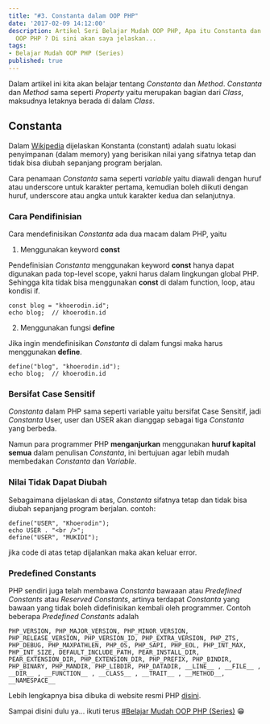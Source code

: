 ```yaml
---
title: "#3. Constanta dalam OOP PHP"
date: '2017-02-09 14:12:00'
description: Artikel Seri Belajar Mudah OOP PHP, Apa itu Constanta dan Method dalam
  OOP PHP ? Di sini akan saya jelaskan...
tags:
- Belajar Mudah OOP PHP (Series)
published: true
---
```


Dalam artikel ini kita akan belajar tentang *Constanta* dan *Method*. *Constanta* dan *Method* sama seperti *Property* yaitu merupakan bagian dari *Class*, maksudnya letaknya berada di dalam *Class*.

## Constanta
Dalam <a href="https://en.wikipedia.org/wiki/Constant_(computer_programming)" target="_blank">Wikipedia</a> dijelaskan Konstanta (constant) adalah suatu lokasi penyimpanan (dalam memory) yang berisikan nilai yang sifatnya tetap dan tidak bisa diubah sepanjang program berjalan. 

Cara penamaan *Constanta* sama seperti *variable* yaitu diawali dengan huruf atau underscore untuk karakter pertama, kemudian boleh diikuti dengan huruf, underscore atau angka untuk karakter kedua dan selanjutnya.

### Cara Pendifinisian
Cara mendefinisikan *Constanta* ada dua macam dalam PHP, yaitu

1. Menggunakan keyword **const**

Pendefinisian *Constanta* menggunakan keyword **const** hanya dapat digunakan pada top-level scope, yakni harus dalam lingkungan global PHP. Sehingga kita tidak bisa menggunakan **const** di dalam function, loop, atau kondisi if.

```
const blog = "khoerodin.id";
echo blog;  // khoerodin.id
```

2. Menggunakan fungsi **define**

Jika ingin mendefinisikan *Constanta* di dalam fungsi maka harus menggunakan **define**.

```
define("blog", "khoerodin.id");
echo blog;  // khoerodin.id
```

### Bersifat Case Sensitif
*Constanta* dalam PHP sama seperti variable yaitu bersifat Case Sensitif, jadi *Constanta* User, user dan USER akan dianggap sebagai tiga *Constanta* yang berbeda.

Namun para programmer PHP **menganjurkan** menggunakan **huruf kapital semua** dalam penulisan *Constanta*, ini bertujuan agar lebih mudah membedakan *Constanta* dan *Variable*.

### Nilai Tidak Dapat Diubah

Sebagaimana dijelaskan di atas, *Constanta* sifatnya tetap dan tidak bisa diubah sepanjang program berjalan. contoh:

```
define("USER", "Khoerodin");
echo USER . "<br />"; 
define("USER", "MUKIDI");
```

jika code di atas tetap dijalankan maka akan keluar error.

### Predefined Constants
PHP sendiri juga telah membawa *Constanta* bawaaan atau *Predefined Constants* atau *Reserved Constants*, artinya terdapat *Constanta* yang bawaan yang tidak boleh didefinisikan kembali oleh programmer. Contoh beberapa *Predefined Constants* adalah 

```
PHP_VERSION, PHP_MAJOR_VERSION, PHP_MINOR_VERSION, PHP_RELEASE_VERSION, PHP_VERSION_ID, PHP_EXTRA_VERSION, PHP_ZTS, PHP_DEBUG, PHP_MAXPATHLEN, PHP_OS, PHP_SAPI, PHP_EOL, PHP_INT_MAX, PHP_INT_SIZE, DEFAULT_INCLUDE_PATH, PEAR_INSTALL_DIR, PEAR_EXTENSION_DIR, PHP_EXTENSION_DIR, PHP_PREFIX, PHP_BINDIR, PHP_BINARY, PHP_MANDIR, PHP_LIBDIR, PHP_DATADIR, __LINE__ , __FILE__ , __DIR__ , __FUNCTION__ , __CLASS__ , __TRAIT__ , __METHOD__, __NAMESPACE__
```

Lebih lengkapnya bisa dibuka di website resmi PHP <a href="http://php.net/manual/en/reserved.constants.php" target="_blank">disini</a>.

Sampai disini dulu ya... ikuti terus <a href="https://khoerodin.id/tag#Belajar Mudah OOP PHP (Series)">#Belajar Mudah OOP PHP (Series)</a> :grin:
